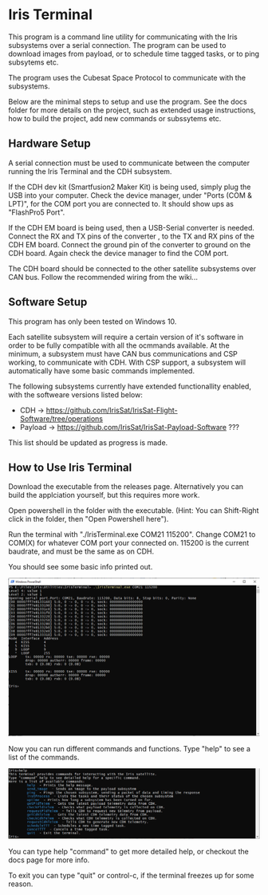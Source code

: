 # Iris Terminal

This program is a command line utility for communicating with the Iris subsystems over a serial connection.
The program can be used to download images from payload, or to schedule time tagged tasks, or to ping subsytems etc.

The program uses the Cubesat Space Protocol to communicate with the subsystems. 

Below are the minimal steps to setup and use the program.
See the docs folder for more details on the project, such as extended usage instructions, how to build the project, add new commands or subssytems etc.


## Hardware Setup

A serial connection must be used to communicate between the computer running the Iris Terminal and the CDH subsystem.

If the CDH dev kit (Smartfusion2 Maker Kit) is being used, simply plug the USB into your computer.
Check the device manager, under "Ports (COM & LPT)", for the COM port you are connected to. It should show ups as "FlashPro5 Port". 

If the CDH EM board is being used, then a USB-Serial converter is needed. Connect the RX and TX pins of the converter , to the TX and RX pins of the CDH EM board. Connect the ground pin of the converter to ground on the CDH board. Again check the device manager to find the COM port.

The CDH board should be connected to the other satellite subsystems over CAN bus. Follow the recommended wiring from the wiki...

## Software Setup 

This program has only been tested on Windows 10.

Each satellite subsystem will require a certain version of it's software in order to be fully compatible with all the ocmmands available. At the minimum, a subsystem must have CAN bus communications and CSP working, to communicate with  CDH.
With CSP support, a subsystem will automatically have some basic commands implemented.

The following subsystems currently have extended functionallity enabled, with the softweare versions listed below:

- CDH -> https://github.com/IrisSat/IrisSat-Flight-Software/tree/operations
- Payload -> https://github.com/IrisSat/IrisSat-Payload-Software ??? 

This list should be updated as progress is made.

## How to Use Iris Terminal

Download the executable from the releases page. Alternatively you can build the applciation yourself, but this requires more work.

Open powershell in the folder with the executable. 
(Hint: You can Shift-Right click in the folder, then "Open Powershell here").

Run the terminal with "./IrisTerminal.exe COM21 115200".
Change COM21 to COM(X) for whatever COM port your connected on. 
115200 is the current baudrate, and must be the same as on CDH.

You should see some basic info printed out.

![The Iris Terminal](/docs/resources/terminalScreenshot.PNG "The Iris Terminal Screenshot")

Now you can run different commands and functions.
Type "help" to see a list of the commands.

![The Iris Terminal Help Output](/docs/resources/terminalHelp.PNG "The Iris Terminal Help Screenshot")

You can type help "command" to get more detailed help, or checkout the docs page for more info.

To exit you can type "quit" or control-c, if the terminal freezes up for some reason.
